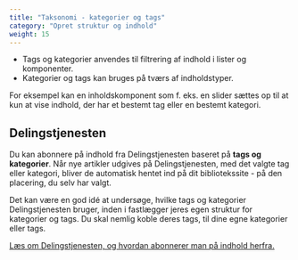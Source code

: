 ```yaml
---
title: "Taksonomi - kategorier og tags"
category: "Opret struktur og indhold"
weight: 15
---
```


- Tags og kategorier anvendes til filtrering af indhold i lister og komponenter. 
- Kategorier og tags kan bruges på tværs af indholdstyper. 

For eksempel kan en inholdskomponent som f. eks. en slider sættes op til at kun at vise indhold, der har et bestemt tag eller en bestemt kategori. 

## Delingstjenesten 

Du kan abonnere på indhold fra Delingstjenesten baseret på **tags og kategorier**. Når nye artikler udgives på Delingstjenesten, med det valgte tag eller kategori, bliver de automatisk hentet ind på dit bibliotekssite - på den placering, du selv har valgt. 

Det kan være en god idé at undersøge, hvilke tags og kategorier Delingstjenesten bruger, inden i fastlægger jeres egen struktur for kategorier og tags. Du skal nemlig koble deres tags, til dine egne kategorier eller tags.

[Læs om Delingstjenesten, og hvordan abonnerer man på indhold herfra.](https://www.folkebibliotekernescms.dk/main/delingstjenesten/)


